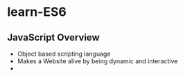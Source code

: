 # learn-ES6

## JavaScript Overview

* Object based scripting language
* Makes a Website alive by being dynamic and interactive
* <script> inside HTML runs automatically on page load
* Then - LiveScript - Younger brother to Java - Now - FullyIndependent (ECMAScript)
* Latest version ES10 (June 2019) , Major version ES6 (June 2015), ES.Next (future proposals)

|   Client side scripting       |  Server side scripting        |
| ------------------------------| ------------------------------|
| Web browser                   | Server                        |
| Control Browser and DOM eg, mouse click,form input |  Communicate with DB, file manipulation     |

### JavaScript Engine

* Helps to execute JS on browser(embeded in browser) and server
* Read/Parse script -> convert/compile script to machine language -> machine code executes faster to provide result
* Different JSEngines

| Engine      | Browser      |
| ------------| -------------|
| V8          | Chrome/Opera |
| SpiderMonkey| Firefox      |
| Trident/Chakra | IE        |
| Chakra Core | Edge         |
| Nitro & Squirrel Fish | Safari       |

### Advantages

* Less server interaction - validation of input on client side
* Immediate feedback - No need to reload the page
* Increased interactivity
* Rich UI

### Notes

* Different tabs or Windows dont know each other, we can open one page from another but not accessing JS across both (different site/domain/port)
* Above can be achieved by "Same Origin Policy" - Special JS - Both the pages agree for data exchange
[gmail cant access user account info related to youtube and vice versa ]
* CORS ( Cross Origin Resource Sharing) - receive data from other sites/domain. Can be done by explicit agreement in HTTP headers

## Object Oriented JavaScript

![OOPS](/OOPS.jpg)

namespace - specific name to refer
encapsulation - Wrapping properties and functions within single unit
abstraction - creating simple model for complex things ( most important aspect)
polymorphism - more than one form 
inheritance - reuse or inherit certain properties from others

### Data types

* When adding a number and a string, JavaScript will treat the number as a string.
* JavaScript evaluates expressions from left to right. Different sequences can produce different results
```
  var x = 16 + 4 + "Volvo"; // 20Volvo
  var x = "Volvo" + 16 + 4; //Volvo164
```
* dynamic types - infer variable types at runtime 
```
  var x;           // Now x is undefined
  x = 5;           // Now x is a Number
  x = "John";      // Now x is a String
```
* Weakly typed -  allow types to be inferred as another type - same variable can be used to hold different data types 
* primitive data - simple data value with no additional properties and methods - immutable.
```
typeof "John"              // Returns "string"
typeof 3.14                // Returns "number"
typeof true                // Returns "boolean"
typeof x                   // Returns "undefined" (if x has no value)
```
* Complex Data
```
typeof {name:'John', age:34} // Returns "object"
typeof [1,2,3,4]             // Returns "object" (not "array", see note below)
typeof null                  // Returns "object"
typeof function myFunc(){}   // Returns "function"
```
* Statically typed means the type is enforced  - eg Typescript
```
int x = 5
string y = 'abc'
```

### Variables

* containers for storing data values.
* must be identified with unique names - identifiers - case-sensitive
* Declaration - Creating a variable in JavaScript 
* Definition - assigning a value to a variable
* re-declare a JavaScript variable will not lose its value
* If you put a number in quotes, the rest of the numbers will be treated as strings, and concatenated
* local variable - declared inside block or function - accessible within the function or block only
```
function abc(){  
var x=10;//local variable  
}  
```
* global variable - accessible from any function - declared outside the function or declared with window object
```
var data=200;//gloabal variable  
function a(){  
alert(window.data);//accessing global variable 
console.log(data);  
}  
function b(){  
console.log(data);  
}  
a();//calling JavaScript function  
b(); 
```
* To declare JavaScript global variables inside function - use Window Object
```
function m(){  
window.value=100;//declaring global variable by window object  
}  
```

Note: declare all variables at the beginning of a script

### Use Strict

* JavaScript code should be executed in "strict mode".
* helps to write cleaner code, like preventing from using undeclared variables.
* using undeclared variable or object is not allowed
* "this" object that called the function. If the object is not specified, functions in strict mode will return undefined and functions in normal mode will return the global object (window)

```
// note: no "use strict" in this example
num = 5; // the variable "num" is created if it didn't exist
alert(num); // 5

"use strict";
num = 5; // error: num is not defined

"use strict";
function myFunction() {
  alert(this); // will alert "undefined"
}
myFunction();
```

### Hoisting

* the variable declaration is moved to the top of the function or global code
```
bla = 2;
var bla;

// ...is implicitly understood as:

var bla;
bla = 2;

function do_something() {
  console.log(bar); // undefined
  var bar = 111;
  console.log(bar); // 111
}

// ...is implicitly understood as:

function do_something() {
  var bar;
  console.log(bar); // undefined
  bar = 111;
  console.log(bar); // 111
}
```

Note: recommended to always declare variables at the top of their scope - so it's clear which variables are function scoped (local) and which are resolved on the scope chain

### String

* length - returns the length of a string
* indexOf() - returns the index of (the position of) the first occurrence of a specified text in a string
```
var txt = "Hello World!";
var sln = txt.length; // 12
txt.indexOf("World"); //6
```
https://www.w3schools.com/jsref/jsref_obj_string.asp
https://developer.mozilla.org/en-US/docs/Web/JavaScript/Reference/Global_Objects/String

### Array

* JavaScript does not support arrays with named indexes.It supports only numbered indexes.
* map method takes in an array, and creates a new array with the results of calling a function for every element in that array
* Array.filter() is another useful method. It works by creating a new array from the original of all the elements in that array that pass a test implemented by the provided function
```
a = [1, 2, 3];

b = a.map(function(x) { return x*x; });  // b is [1, 4, 9]
```
* reduce takes in an array, applies a function against something called an accumulator (more on that in a second), and each element in the array, and reduces it down to a single value.
eg adding up numbers in an array

```
a = [5, 4, 3, 2, 1];

smallvalues = a.filter(function(x) { return x < 3 });   // [2, 1]
```
https://developer.mozilla.org/en-US/docs/Web/JavaScript/Reference/Global_Objects/Array

### Objects

* Objects are mutable: They are addressed by reference, not by value.

```
var person = {firstName:"John", lastName:"Doe", age:50, eyeColor:"blue"}

var x = person;
x.age = 10;           // This will change both x.age and person.age
```

### Regular expressions

* Patterns used to match character combinations in strings
* Regular expressions are also objects
```
var re = /ab+c/;
var re = new RegExp('ab+c');

// The string:
var str = "Hello world!";

// Look for "Hello"
var patt = /Hello/g;
var result = patt.test(str);

// Look for "W3Schools"
patt2 = /W3Schools/g;
result2 = patt2.test(str);
```
### Prototype 

* All JavaScript objects inherit properties and methods from a prototype:
  Date objects inherit from Date.prototype
  Array objects inherit from Array.prototype
* Object.prototype is on the top of the prototype inheritance chain
* allows to add new methods to objects constructors

```
function Person(first, last, age, eyecolor) {
  this.firstName = first;
  this.lastName = last;
  this.age = age;
  this.eyeColor = eyecolor;
}

Person.prototype.nationality = "English";
```
### Functions

* block of code designed to perform a particular task
* parameters are listed inside the parentheses () in the function definition.
* arguments are the values received by the function when it is invoked.
* When JavaScript reaches a return statement, the function will stop executing.
*  Define the code once, and use it many times.


```
function myFunction(p1, p2) {
  return p1 * p2;   // The function returns the product of p1 and p2
}
```

### BOM & DOM

#### Browser Object Model (BOM)
* allows JavaScript to "talk to" the browser
* All global JavaScript objects, functions, and variables automatically become members of the window object.
* Even the document object (of the HTML DOM) is a property of the window object

```
window.document.getElementById("header");
same as
document.getElementById("header");

window.open() - open a new window
window.close() - close the current window
window.moveTo() - move the current window
window.resizeTo() - resize the current window
```
![BOM](/BOM.JPG)

##### Window.location

* used to get the current page address (URL) and to redirect the browser to a new page

```
window.location.href returns the href (URL) of the current page
window.location.hostname returns the domain name of the web host
window.location.pathname returns the path and filename of the current page
window.location.protocol returns the web protocol used (http: or https:)
window.location.assign() loads a new document

```
##### Window.history

* contains the browsers history
* history.back() - same as clicking back in the browser
* history.forward() - same as clicking forward in the browser

##### Popup Boxes

* Alert Box - to make sure information comes through to the user
* Confirm Box - used if you want the user to verify or accept something
* Prompt Box - used if you want the user to input a value before entering a page

```
window.alert("sometext");
window.confirm("sometext");
window.prompt("sometext","defaultText");
```
##### Timing Events

setTimeout(function, milliseconds)
Executes a function, after waiting a specified number of milliseconds.

setInterval(function, milliseconds)
Same as setTimeout(), but repeats the execution of the function continuously.

#### Document Object Model (DOM)
* a programming interface for HTML and XML documents
*  represents the page so that programs can change the document structure, style, and content
* an object-oriented representation of the web page, which can be modified with a scripting language

```
The HTML elements as objects
The properties of all HTML elements
The methods to access all HTML elements
The events for all HTML elements
```

* A property is a value that you can get or set (like changing the content of an HTML element). e.g. innerHTML
* A method is an action you can do (like add or deleting an HTML element). e.g. getElementById

```
document.getElementById("demo").innerHTML = "Hello World!";
```
![DOM](/DOM.JPG)
![FindHTMLElement](/FindHTMLElement.JPG)
![ChangingHtmlElement](/ChangingHtmlElement.JPG)
![AddDeleteElements](/AddDeleteElements.JPG)

### Event Handling

#### HTML Events

* An HTML web page has finished loading
* An HTML input field was changed
* An HTML button was clicked
```
<button onclick="this.innerHTML=Date()">The time is?</button>
```

#### Common HTML Events

| Event	       |  Description   |
| ------------ | ---------------|
| onchange	   | An HTML element has been changed |
| onclick	     | The user clicks an HTML element  |
| onmouseover	 | The user moves the mouse over an HTML element |
| onmouseout	 | The user moves the mouse away from an HTML element |
| onkeydown	   | The user pushes a keyboard key |
| onload	     | The browser has finished loading the page |

#### HTML DOM EventListener

```
window.addEventListener("resize", function(){
  document.getElementById("demo").innerHTML = Math.random();
});
```

#### Event propagation

* a way of defining the element order when an event occurs
* addEventListener(event, function, useCapture);
* default value is false, which will use the bubbling propagation, when the value is set to true, the event uses the capturing propagation

1. Event Bubbling
   the inner most element's event is handled first and then the outer

2. Event Capturing
   the outer most element's event is handled first and then the inner

```
document.getElementById("myP").addEventListener("click", myFunction, true);
```

### Design Patterns

### Closure

### AJAX (Asynchronous JavaScript And XML)

* Read data from a web server - after the page has loaded
* Update a web page without reloading the page
* Send data to a web server - in the background

```
<div id="demo">
<h2>The XMLHttpRequest Object</h2>
<button type="button" onclick="loadDoc()">Change Content</button>
</div>

<script>
function loadDoc() {
  var xhttp = new XMLHttpRequest();
  xhttp.onreadystatechange = function() {
    if (this.readyState == 4 && this.status == 200) {
      document.getElementById("demo").innerHTML =
      this.responseText;
    }
  };
  xhttp.open("GET", "ajax_info.txt", true);
  xhttp.send();
}
</script>
```

### JSON (JavaScript Object Notation)

* JSON is a syntax for storing and exchanging data.
* JSON is text, written with JavaScript object notation.
* JSON.stringify
* JSON.parse(text)
